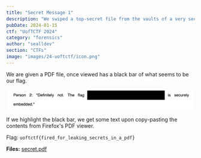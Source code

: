 ```yaml
---
title: "Secret Message 1"
description: "We swiped a top-secret file from the vaults of a very secret organization, but all the juicy details are craftily concealed. Can you help me uncover them?"
pubDate: 2024-01-15
ctf: "UofTCTF 2024"
category: "forensics"
author: "sealldev"
section: "CTFs"
image: "images/24-uoftctf/icon.png"
---
```


We are given a PDF file, once viewed has a black bar of what seems to be our flag.

![PDF Black Bar](images/24-uoftctf/secret-msg-1.png)

If we highlight the black bar, we get some text upon copy-pasting the contents from Firefox's PDF viewer.

Flag: `uoftctf{fired_for_leaking_secrets_in_a_pdf}`

**Files:** [secret.pdf](https://files.seall.dev/ctfs/uoftctf2024/secret-message-1/secret.pdf)
